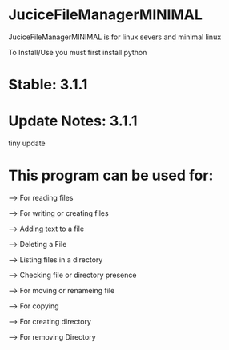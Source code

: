 # JuciceFileManagerMINIMAL

JuciceFileManagerMINIMAL is for linux severs and minimal linux

To Install/Use you must first install python

# Stable: 3.1.1

# Update Notes: 3.1.1
tiny update

# This program can be used for:

--> For reading files

--> For writing or creating files

--> Adding text to a file

--> Deleting a File

--> Listing files in a directory

--> Checking file or directory presence

--> For moving or renameing file

--> For copying

--> For creating directory

--> For removing Directory
